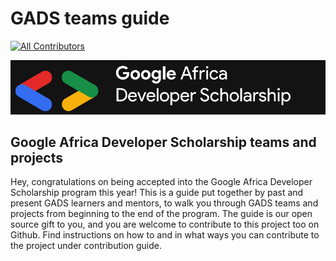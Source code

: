 # GADS teams guide

[![All Contributors](https://img.shields.io/badge/all_contributors-1-orange.svg?style=flat-square)](./#contributors-) 

![](.gitbook/assets/google-africa-developer-scholarship-gads-program-2020-1%20%281%29.png)

## Google Africa Developer Scholarship teams and projects

Hey, congratulations on being accepted into the Google Africa Developer Scholarship program this year! This is a guide put together by past and present GADS learners and mentors, to walk you through GADS teams and projects from beginning to the end of the program. The guide is our open source gift to you, and you are welcome to contribute to this project too on Github. Find instructions on how to and in what ways you can contribute to the project under contribution guide. 



